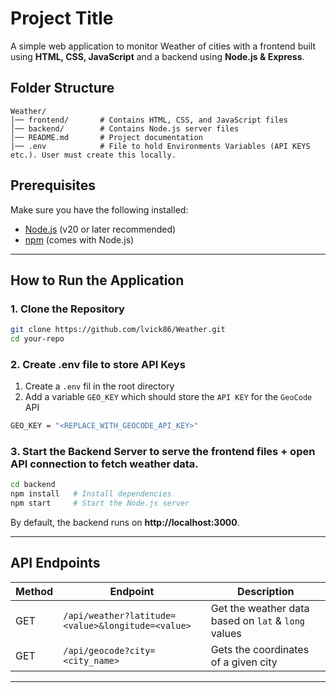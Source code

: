# Project Title

A simple web application to monitor Weather of cities with a frontend built using **HTML, CSS, JavaScript** and a backend using **Node.js & Express**.

## Folder Structure
```
Weather/
│── frontend/       # Contains HTML, CSS, and JavaScript files
│── backend/        # Contains Node.js server files
│── README.md       # Project documentation
|── .env            # File to hold Environments Variables (API KEYS etc.). User must create this locally.
```

## Prerequisites
Make sure you have the following installed:
- [Node.js](https://nodejs.org/) (v20 or later recommended)
- [npm](https://www.npmjs.com/) (comes with Node.js)

---

## How to Run the Application
### 1. Clone the Repository
```sh
git clone https://github.com/lvick86/Weather.git
cd your-repo
```

### 2. Create .env file to store API Keys
1. Create a `.env` fil in the root directory
2. Add a variable `GEO_KEY` which should store the `API KEY` for the `GeoCode` API
```sh
GEO_KEY = "<REPLACE_WITH_GEOCODE_API_KEY>"
```
### 3. Start the Backend Server to serve the frontend files + open API connection to fetch weather data.
```sh
cd backend
npm install   # Install dependencies
npm start     # Start the Node.js server
```
By default, the backend runs on **http://localhost:3000**.

---

## API Endpoints
| Method | Endpoint         | Description         |
|--------|----------------|--------------------|
| GET    | `/api/weather?latitude=<value>&longitude=<value>`    | Get the weather data based on `lat` & `long` values |
| GET    | `/api/geocode?city=<city_name>`    | Gets the coordinates of a given city

---
